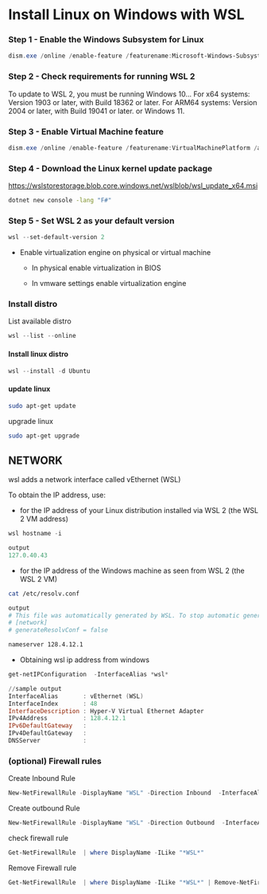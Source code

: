 # Install Linux on Windows with WSL

### Step 1 - Enable the Windows Subsystem for Linux

```powershell
dism.exe /online /enable-feature /featurename:Microsoft-Windows-Subsystem-Linux /all /norestart
```

### Step 2 - Check requirements for running WSL 2

To update to WSL 2, you must be running Windows 10...
For x64 systems: Version 1903 or later, with Build 18362 or later.
For ARM64 systems: Version 2004 or later, with Build 19041 or later.
or Windows 11.

### Step 3 - Enable Virtual Machine feature

```powershell
dism.exe /online /enable-feature /featurename:VirtualMachinePlatform /all /norestart
```

### Step 4 - Download the Linux kernel update package

<https://wslstorestorage.blob.core.windows.net/wslblob/wsl_update_x64.msi>

```bat
dotnet new console -lang "F#"
```

### Step 5 - Set WSL 2 as your default version

```powershell
wsl --set-default-version 2
```

* Enable virtualization engine on physical or virtual machine

  * In physical enable virtualization in BIOS

  * In vmware settings enable virtualization engine

### Install distro

List available distro

```powershell
wsl --list --online
```

#### Install linux distro

```powershell
wsl --install -d Ubuntu
```

#### update linux

```bash
sudo apt-get update
```

upgrade linux

```bash
sudo apt-get upgrade
```

## NETWORK

wsl adds a network interface called vEthernet (WSL)

To obtain the IP address, use:

* for the IP address of your Linux distribution installed via WSL 2 (the WSL 2 VM address)

```powershell
wsl hostname -i

output
127.0.40.43
```

* for the IP address of the Windows machine as seen from WSL 2 (the WSL 2 VM)

```bash
cat /etc/resolv.conf

output
# This file was automatically generated by WSL. To stop automatic generation of this file, add the following entry to /etc/wsl.conf
# [network]
# generateResolvConf = false

nameserver 128.4.12.1
```

* Obtaining wsl ip address from windows

```powershell
get-netIPConfiguration  -InterfaceAlias *wsl*

//sample output
InterfaceAlias       : vEthernet (WSL)
InterfaceIndex       : 48
InterfaceDescription : Hyper-V Virtual Ethernet Adapter
IPv4Address          : 128.4.12.1
IPv6DefaultGateway   :
IPv4DefaultGateway   :
DNSServer            :
```

### (optional) Firewall rules

Create Inbound Rule
```powershell
New-NetFirewallRule -DisplayName "WSL" -Direction Inbound  -InterfaceAlias "vEthernet (WSL)"  -Action Allow
```

Create outbound Rule
```powershell
New-NetFirewallRule -DisplayName "WSL" -Direction Outbound  -InterfaceAlias "vEthernet (WSL)"  -Action Allow
```

check firewall rule
```powershell
Get-NetFirewallRule  | where DisplayName -ILike "*WSL*"
```

Remove Firewall rule
```powershell
Get-NetFirewallRule  | where DisplayName -ILike "*WSL*" | Remove-NetFirewallRule
```
